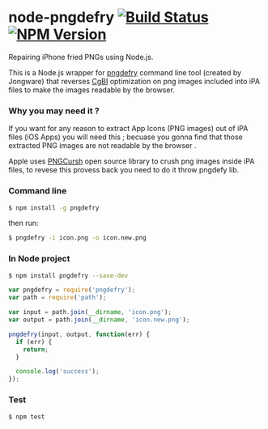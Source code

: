 # node-pngdefry [![Build Status](https://travis-ci.org/forsigner/node-pngdefry.svg?branch=master)](https://travis-ci.org/forsigner/node-pngdefry) [![NPM Version](http://img.shields.io/npm/v/pngdefry.svg?style=flat)](https://www.npmjs.org/package/pngdefry)

Repairing iPhone fried PNGs using Node.js.

This is a Node.js wrapper for [pngdefry](http://www.jongware.com/pngdefry.html) command line tool (created by Jongware) that reverses [CgBI](http://iphonedevwiki.net/index.php/CgBI_file_format) optimization on png images included into iPA files to make the images readable by the browser.

### Why you may need it ?

If you want for any reason to extract App Icons (PNG images) out of iPA files (iOS Apps) you will need this ; becuase you gonna find that those extracted PNG images are not readable by the browser . 

Apple uses [PNGCursh](http://pmt.sourceforge.net/pngcrush/) open source library to crush png images inside iPA files, to revese this provess back you need to do it throw pngdefy lib. 

### Command line

``` bash
$ npm install -g pngdefry
```
then run:

``` bash
$ pngdefry -i icon.png -o icon.new.png
```

### In Node project


``` bash
$ npm install pngdefry --save-dev
```

``` js
var pngdefry = require('pngdefry');
var path = require('path');

var input = path.join(__dirname, 'icon.png');
var output = path.join(__dirname, 'icon.new.png');

pngdefry(input, output, function(err) {
  if (err) {
    return;
  }

  console.log('success');
});

```

### Test

``` bash
$ npm test
```
